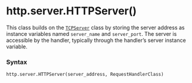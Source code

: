 # http.server.HTTPServer()

This class builds on the [`TCPServer`](/modules/socketserver?id=socketservertcpserver) class by storing the server address as instance variables named `server_name` and `server_port`. The server is accessible by the handler, typically through the handler’s server instance variable.

### Syntax

```python
http.server.HTTPServer(server_address, RequestHandlerClass)
```